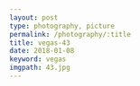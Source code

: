 ```yaml
---
layout: post
type: photography, picture
permalink: /photography/:title
title: vegas-43
date: 2018-01-08
keyword: vegas
imgpath: 43.jpg
---
```



